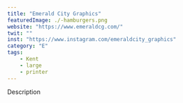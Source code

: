 ```yaml
---
title: "Emerald City Graphics"
featuredImage: ./-hamburgers.png
website: "https://www.emeraldcg.com/"
twit: ""
inst: "https://www.instagram.com/emeraldcity_graphics"
category: "E"
tags:
    - Kent
    - large
    - printer
---
```


Description
